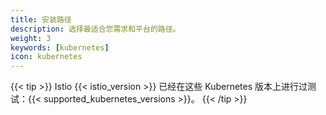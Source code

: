 ```yaml
---
title: 安装路径
description: 选择最适合您需求和平台的路径。
weight: 3
keywords: [kubernetes]
icon: kubernetes
---
```


{{< tip >}} 
Istio {{< istio_version >}} 已经在这些 Kubernetes 版本上进行过测试：{{< supported_kubernetes_versions >}}。
{{< /tip >}} 

